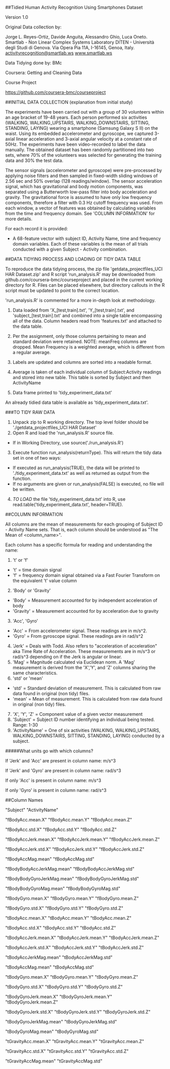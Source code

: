 
##Tidied Human Activity Recognition Using Smartphones Dataset

Version 1.0

Original Data collection by:

Jorge L. Reyes-Ortiz, Davide Anguita, Alessandro Ghio, Luca Oneto.
Smartlab - Non Linear Complex Systems Laboratory
DITEN - Università degli Studi di Genova.
Via Opera Pia 11A, I-16145, Genoa, Italy.
activityrecognition@smartlab.ws
www.smartlab.ws

Data Tidying done by: BMc

Coursera: Getting and Cleaning Data

Course Project

https://github.com/coursera-bmc/courseproject

##INITIAL DATA COLLECTION (explanation from initial study)

The experiments have been carried out with a group of 30 volunteers within an age bracket of 19-48 years. Each person performed six activities (WALKING, WALKING_UPSTAIRS, WALKING_DOWNSTAIRS, SITTING, STANDING, LAYING) wearing a smartphone (Samsung Galaxy S II) on the waist. Using its embedded accelerometer and gyroscope, we captured 3-axial linear acceleration and 3-axial angular velocity at a constant rate of 50Hz. The experiments have been video-recorded to label the data manually. The obtained dataset has been randomly partitioned into two sets, where 70% of the volunteers was selected for generating the training data and 30% the test data. 

The sensor signals (accelerometer and gyroscope) were pre-processed by applying noise filters and then sampled in fixed-width sliding windows of 2.56 sec and 50% overlap (128 readings/window). The sensor acceleration signal, which has gravitational and body motion components, was separated using a Butterworth low-pass filter into body acceleration and gravity. The gravitational force is assumed to have only low frequency components, therefore a filter with 0.3 Hz cutoff frequency was used. From each window, a vector of features was obtained by calculating variables from the time and frequency domain. See 'COLUMN INFORMATION' for more details. 

For each record it is provided: 
* A 68-feature vector with subject ID, Activity Name, time and frequency domain variables.  Each of these variables is the mean of all trials conducted with a given Subject - Activity combination.

##DATA TIDYING PROCESS AND LOADING OF TIDY DATA TABLE

To reproduce the data tidying process, the zip file 'getdata_projectfiles_UCI HAR Dataset.zip' and R script 'run_analysis.R' may be downloaded from github.com/coursera-bmc/courseproject and placed in the current working directory for R.  Files can be placed elsewhere, but directory callouts in the R script must be updated to point to the correct location.

'run_analysis.R' is commented for a more in-depth look at methodology.

1. Data loaded from 'X_[test,train].txt', 'Y_[test,train].txt', and 'subject_[test,train].txt' and combined into a single table encompassing all of the data.  Column headers read from 'features.txt' and attached to the data table.

2. Per the assignment, only those columns pertaining to mean and standard deviation were retained.  NOTE: meanFreq columns are dropped.  Mean Frequency is a weighted average, which is different from a regular average.

3. Labels are updated and columns are sorted into a readable format.

4. Average is taken of each individual column of Subject:Activity readings and stored into new table.  This table is sorted by Subject and then ActivityName

5. Data frame printed to 'tidy_experiment_data.txt'

An already tidied data table is available as 'tidy_experiment_data.txt'.

###TO TIDY RAW DATA
1. Unpack zip to R working directory.  The top level folder should be './getdata_projectfiles_UCI HAR Dataset'
2. Open R and load the 'run_analysis.R' source file.
  * If in Working Directory, use source('./run_analysis.R')
3. Execute function run_analysis(returnType).  This will return the tidy data set in one of two ways:
  * If executed as run_analysis(TRUE), the data will be printed to './tidy_experiment_data.txt' as well as returned as output from the function.
  * If no arguments are given or run_analysis(FALSE) is executed, no file will be written.
4. *TO LOAD* the file 'tidy_experiment_data.txt' into R, use read.table('tidy_experiment_data.txt', header=TRUE).

##COLUMN INFORMATION

All columns are the mean of measurements for each grouping of Subject ID - Activity Name sets.  That is, each column should be understood as "The Mean of <column_name>".

Each column has a specific formula for reading and understanding the name:

1. 't' or 'f'
  * 't' = time domain signal 
  * 'f' = frequency domain signal obtained via a Fast Fourier Transform on the equivalent 't' value column
2. 'Body' or 'Gravity'
  * 'Body' = Measurement accounted for by independent acceleration of body
  * 'Gravity' = Measurement accounted for by acceleration due to gravity
3. 'Acc', 'Gyro'
  * 'Acc' = From accelerometer signal.  These readings are in m/s^2.
  * 'Gyro' = From gyroscope signal.  These readings are in rad/s^2
4. 'Jerk' = Deals with Todd.  Also refers to "acceleration of acceleration" aka Time Rate of Acceleration.  These measurements are in m/s^3 or rad/s^3 depending on if the Jerk is angular or linear.
5. 'Mag' = Magnitude calculated via Euclidean norm.  A 'Mag' measurement is derived from the 'X','Y', and 'Z' columns sharing the same characteristics.
6. 'std' or 'mean'
  * 'std' = Standard deviation of measurement.  This is calculated from raw data found in original (non tidy) files.
  * 'mean' = Mean of measurement. This is calculated from raw data found in original (non tidy) files.
7. 'X', 'Y', 'Z' = Component value of a given vector measurement
8. 'Subject' = Subject ID number identifying an individual being tested.  Range: 1-30
9. 'ActivityName' = One of six activities (WALKING, WALKING_UPSTAIRS, WALKING_DOWNSTAIRS, SITTING, STANDING, LAYING) conducted by a subject.


#####What units go with which columns?

If 'Jerk' and 'Acc' are present in column name: m/s^3

If 'Jerk' and 'Gyro' are present in column name: rad/s^3

If only 'Acc' is present in column name: m/s^3

If only 'Gyro' is present in column name: rad/s^3 

##Column Names

"Subject"		"ActivityName"

"fBodyAcc.mean.X"	"fBodyAcc.mean.Y"	"fBodyAcc.mean.Z"

"fBodyAcc.std.X"	"fBodyAcc.std.Y"	"fBodyAcc.std.Z"           

"fBodyAccJerk.mean.X"	"fBodyAccJerk.mean.Y"	"fBodyAccJerk.mean.Z"

"fBodyAccJerk.std.X"	"fBodyAccJerk.std.Y"	"fBodyAccJerk.std.Z"

"fBodyAccMag.mean"	"fBodyAccMag.std"          

"fBodyBodyAccJerkMag.mean"	"fBodyBodyAccJerkMag.std"

"fBodyBodyGyroJerkMag.mean"	"fBodyBodyGyroJerkMag.std" 

"fBodyBodyGyroMag.mean"	"fBodyBodyGyroMag.std"

"fBodyGyro.mean.X"	"fBodyGyro.mean.Y"	"fBodyGyro.mean.Z"

"fBodyGyro.std.X"	"fBodyGyro.std.Y"	"fBodyGyro.std.Z"          

"tBodyAcc.mean.X"	"tBodyAcc.mean.Y"	"tBodyAcc.mean.Z"

"tBodyAcc.std.X"	"tBodyAcc.std.Y"	"tBodyAcc.std.Z"

"tBodyAccJerk.mean.X"	"tBodyAccJerk.mean.Y"	"tBodyAccJerk.mean.Z"

"tBodyAccJerk.std.X"	"tBodyAccJerk.std.Y"	"tBodyAccJerk.std.Z"       

"tBodyAccJerkMag.mean"	"tBodyAccJerkMag.std"	

"tBodyAccMag.mean"	"tBodyAccMag.std"          

"tBodyGyro.mean.X"	"tBodyGyro.mean.Y"	"tBodyGyro.mean.Z"

"tBodyGyro.std.X"	"tBodyGyro.std.Y"	"tBodyGyro.std.Z"

"tBodyGyroJerk.mean.X"	"tBodyGyroJerk.mean.Y"	"tBodyGyroJerk.mean.Z"

"tBodyGyroJerk.std.X"	"tBodyGyroJerk.std.Y"	"tBodyGyroJerk.std.Z"      

"tBodyGyroJerkMag.mean"	"tBodyGyroJerkMag.std"

"tBodyGyroMag.mean"	"tBodyGyroMag.std"         

"tGravityAcc.mean.X"	"tGravityAcc.mean.Y"	"tGravityAcc.mean.Z"

"tGravityAcc.std.X"	"tGravityAcc.std.Y"	"tGravityAcc.std.Z"

"tGravityAccMag.mean"	"tGravityAccMag.std"